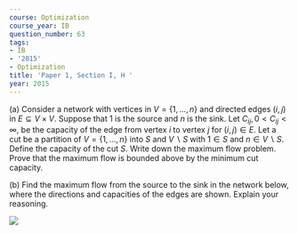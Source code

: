 ```yaml
---
course: Optimization
course_year: IB
question_number: 63
tags:
- IB
- '2015'
- Optimization
title: 'Paper 1, Section I, H '
year: 2015
---
```




(a) Consider a network with vertices in $V=\{1, \ldots, n\}$ and directed edges $(i, j)$ in $E \subseteq V \times V$. Suppose that 1 is the source and $n$ is the sink. Let $C_{i j}, 0<C_{i j}<\infty$, be the capacity of the edge from vertex $i$ to vertex $j$ for $(i, j) \in E$. Let a cut be a partition of $V=\{1, \ldots, n\}$ into $S$ and $V \backslash S$ with $1 \in S$ and $n \in V \backslash S$. Define the capacity of the cut $S$. Write down the maximum flow problem. Prove that the maximum flow is bounded above by the minimum cut capacity.

(b) Find the maximum flow from the source to the sink in the network below, where the directions and capacities of the edges are shown. Explain your reasoning.

![](https://cdn.mathpix.com/cropped/2022_04_27_364973a9c1709770d641g-35.jpg?height=256&width=474&top_left_y=565&top_left_x=416)